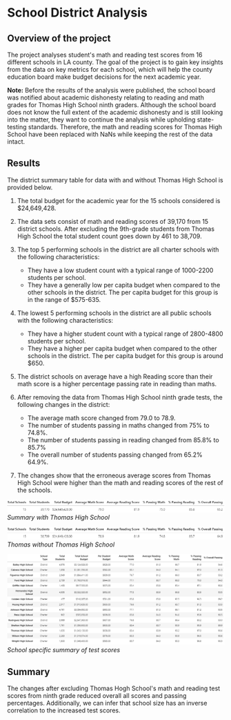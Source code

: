 # School District Analysis

## Overview of the project 
The project analyses student's math and reading test scores from 16 different schools in LA county. The goal of the project is to gain key insights from the data on key metrics for each school, which will help the county education board make budget decisions for the next academic year. 

**Note:** Before the results of the analysis were published, the school board was notified about academic dishonesty relating to reading and math grades for Thomas High School ninth graders. Although the school board does not know the full extent of the academic dishonesty and is still looking into the matter, they want to continue the analysis while upholding state-testing standards. Therefore, the math and reading scores for Thomas High School have been replaced with NaNs while keeping the rest of the data intact. 

## Results
The district summary table for data with and without Thomas High School is provided below. 
1. The total budget for the academic year for the 15 schools considered is $24,649,428. 
2. The data sets consist of math and reading scores of 39,170 from 15 district schools. After excluding the 9th-grade students from Thomas High School the total student count goes down by 461 to 38,709.  
3. The top 5 performing schools in the district are all charter schools with the following characteristics:
   - They have a low student count with a typical range of 1000-2200 students per school. 
   - They have a generally low per capita budget when compared to the other schools in the district. The per capita budget for this group is in the range of $575-635. 
4. The lowest 5 performing schools in the district are all public schools with the following characteristics:
   -  They have a higher student count with a typical range of 2800-4800 students per school.
   - They have a higher per capita budget when compared to the other schools in the district. The per capita budget for this group is around $650.
5. The district schools on average have a high Reading score than their math score is a higher percentage passing rate in reading than maths.
6. After removing the data from Thomas High School ninth grade tests, the following changes in the district:
   - The average math score changed from 79.0 to 78.9.
   - The number of students passing in maths changed from 75% to 74.8%.
   - The number of students passing in reading changed from 85.8% to 85.7%
   - The overall number of students passing changed from 65.2% 64.9%.
    
7. The changes show that the erroneous average scores from Thomas High School were higher than the math and reading scores of the rest of the schools.

![District with Thomas High School](/Resources/District_summay_w_ths.png)*Summary with Thomas High School*

![District without Thomas High School](/Resources/District_summay_wo_ths.png)*Thomas without Thomas High School*

![Per School Summary](/Resources/Per_School_Summary.png)*School specific summary of test scores*


## Summary
The changes after excluding Thomas Hogh School's math and reading test scores from ninth grade reduced overall all scores and passing percentages. 
Additionally, we can infer that school size has an inverse correlation to the increased test scores. 


